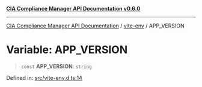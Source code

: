 [**CIA Compliance Manager API Documentation v0.6.0**](../../README.md)

***

[CIA Compliance Manager API Documentation](../../modules.md) / [vite-env](../README.md) / APP\_VERSION

# Variable: APP\_VERSION

> `const` **APP\_VERSION**: `string`

Defined in: [src/vite-env.d.ts:14](https://github.com/Hack23/cia-compliance-manager/blob/32fe683007dd7fe1aa6b244d2353e60fab4f51de/src/vite-env.d.ts#L14)
